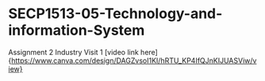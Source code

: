 # SECP1513-05-Technology-and-information-System

Assignment 2 Industry Visit 1
[video link here] {https://www.canva.com/design/DAGZvsoI1KI/hRTU_KP4IfQJnKIJUASViw/view}
